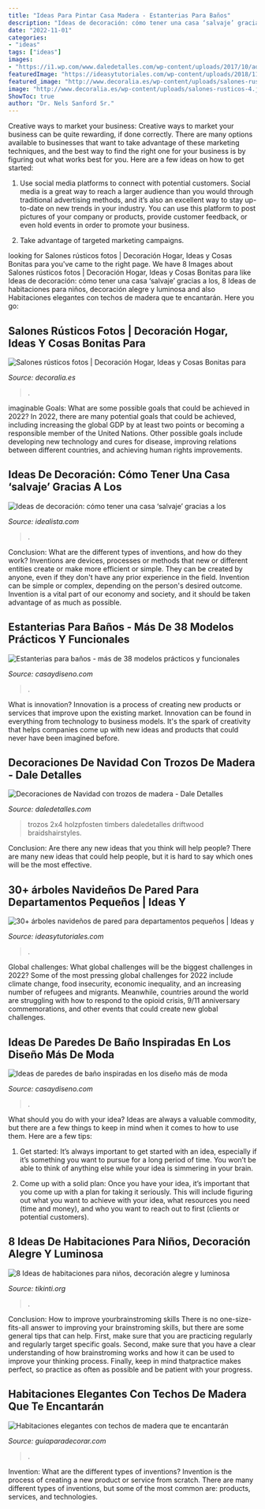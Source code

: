 ```yaml
---
title: "Ideas Para Pintar Casa Madera - Estanterias Para Baños"
description: "Ideas de decoración: cómo tener una casa ‘salvaje’ gracias a los"
date: "2022-11-01"
categories:
- "ideas"
tags: ["ideas"]
images:
- "https://i1.wp.com/www.daledetalles.com/wp-content/uploads/2017/10/adornos-de-navidad-con-trozos-de-madera7.jpg?resize=564%2C752"
featuredImage: "https://ideasytutoriales.com/wp-content/uploads/2018/11/Arbol-de-Navidad-para-Pared-09.jpg"
featured_image: "http://www.decoralia.es/wp-content/uploads/salones-rusticos-4.jpg"
image: "http://www.decoralia.es/wp-content/uploads/salones-rusticos-4.jpg"
ShowToc: true
author: "Dr. Nels Sanford Sr."
---
```



Creative ways to market your business:
Creative ways to market your business can be quite rewarding, if done correctly. There are many options available to businesses that want to take advantage of these marketing techniques, and the best way to find the right one for your business is by figuring out what works best for you. Here are a few ideas on how to get started: 
1. Use social media platforms to connect with potential customers. Social media is a great way to reach a larger audience than you would through traditional advertising methods, and it’s also an excellent way to stay up-to-date on new trends in your industry. You can use this platform to post pictures of your company or products, provide customer feedback, or even hold events in order to promote your business. 

2. Take advantage of targeted marketing campaigns.

	

		
looking for Salones rústicos fotos | Decoración Hogar, Ideas y Cosas Bonitas para you've came to the right page. We have 8 Images about Salones rústicos fotos | Decoración Hogar, Ideas y Cosas Bonitas para like Ideas de decoración: cómo tener una casa ‘salvaje’ gracias a los, 8 Ideas de habitaciones para niños, decoración alegre y luminosa and also Habitaciones elegantes con techos de madera que te encantarán. Here you go:
		
    
## Salones Rústicos Fotos | Decoración Hogar, Ideas Y Cosas Bonitas Para

<img loading=lazy src="http://www.decoralia.es/wp-content/uploads/salones-rusticos-4.jpg" onerror="this.onerror=null;this.src='https://tse2.mm.bing.net/th?id=OIP.hs0xbZxc6A_ayrtcfQ320QHaLH&amp;pid=15.1';" alt="Salones rústicos fotos | Decoración Hogar, Ideas y Cosas Bonitas para">

_Source: decoralia.es_

>. 

	

imaginable Goals: What are some possible goals that could be achieved in 2022?
In 2022, there are many potential goals that could be achieved, including increasing the global GDP by at least two points or becoming a responsible member of the United Nations. Other possible goals include developing new technology and cures for disease, improving relations between different countries, and achieving human rights improvements.

    
## Ideas De Decoración: Cómo Tener Una Casa ‘salvaje’ Gracias A Los

<img loading=lazy src="https://st3.idealista.com/news/archivos/2015-12/arboles_secos_04.jpg?sv=H0abTc8j" onerror="this.onerror=null;this.src='https://tse1.mm.bing.net/th?id=OIP.48aQjMJMBjNQm_ED_eIDJwHaJ4&amp;pid=15.1';" alt="Ideas de decoración: cómo tener una casa ‘salvaje’ gracias a los">

_Source: idealista.com_

>. 

	

Conclusion: What are the different types of inventions, and how do they work?
Inventions are devices, processes or methods that new or different entities create or make more efficient or simple. They can be created by anyone, even if they don't have any prior experience in the field. Invention can be simple or complex, depending on the person's desired outcome. Invention is a vital part of our economy and society, and it should be taken advantage of as much as possible.

    
## Estanterias Para Baños - Más De 38 Modelos Prácticos Y Funcionales

<img loading=lazy src="https://casaydiseno.com/wp-content/uploads/2015/11/original-estante-madera-natural.jpg" onerror="this.onerror=null;this.src='https://tse1.mm.bing.net/th?id=OIP._C-hayJwzQyjEX0vFAhqfwHaJ4&amp;pid=15.1';" alt="Estanterias para baños - más de 38 modelos prácticos y funcionales">

_Source: casaydiseno.com_

>. 

	

What is innovation?
Innovation is a process of creating new products or services that improve upon the existing market. Innovation can be found in everything from technology to business models. It's the spark of creativity that helps companies come up with new ideas and products that could never have been imagined before.

    
## Decoraciones De Navidad Con Trozos De Madera - Dale Detalles

<img loading=lazy src="https://i1.wp.com/www.daledetalles.com/wp-content/uploads/2017/10/adornos-de-navidad-con-trozos-de-madera7.jpg?resize=564%2C752" onerror="this.onerror=null;this.src='https://tse1.mm.bing.net/th?id=OIP.tQ57UZvE06x4IaVxVijKTQHaJ4&amp;pid=15.1';" alt="Decoraciones de Navidad con trozos de madera - Dale Detalles">

_Source: daledetalles.com_

>trozos 2x4 holzpfosten timbers daledetalles driftwood braidshairstyles. 

	

Conclusion: Are there any new ideas that you think will help people?
There are many new ideas that could help people, but it is hard to say which ones will be the most effective.

    
## 30+ árboles Navideños De Pared Para Departamentos Pequeños | Ideas Y

<img loading=lazy src="https://ideasytutoriales.com/wp-content/uploads/2018/11/Arbol-de-Navidad-para-Pared-09.jpg" onerror="this.onerror=null;this.src='https://tse1.mm.bing.net/th?id=OIP.CRhI8CU9oSxAcWaNfZOP7gHaJ4&amp;pid=15.1';" alt="30+ árboles navideños de pared para departamentos pequeños | Ideas y">

_Source: ideasytutoriales.com_

>. 

	

Global challenges: What global challenges will be the biggest challenges in 2022?
Some of the most pressing global challenges for 2022 include climate change, food insecurity, economic inequality, and an increasing number of refugees and migrants. Meanwhile, countries around the world are struggling with how to respond to the opioid crisis, 9/11 anniversary commemorations, and other events that could create new global challenges.

    
## Ideas De Paredes De Baño Inspiradas En Los Diseño Más De Moda

<img loading=lazy src="https://casaydiseno.com/wp-content/uploads/2020/04/paredes-de-bano-pequeno-ideas.jpg" onerror="this.onerror=null;this.src='https://tse1.mm.bing.net/th?id=OIP.vHzouoADOKV19OFWTDQkLgHaJ3&amp;pid=15.1';" alt="Ideas de paredes de baño inspiradas en los diseño más de moda">

_Source: casaydiseno.com_

>. 

	

What should you do with your idea?
Ideas are always a valuable commodity, but there are a few things to keep in mind when it comes to how to use them. Here are a few tips: 
1. Get started: It’s always important to get started with an idea, especially if it’s something you want to pursue for a long period of time. You won’t be able to think of anything else while your idea is simmering in your brain.

2. Come up with a solid plan: Once you have your idea, it’s important that you come up with a plan for taking it seriously. This will include figuring out what you want to achieve with your idea, what resources you need (time and money), and who you want to reach out to first (clients or potential customers). 


    
## 8 Ideas De Habitaciones Para Niños, Decoración Alegre Y Luminosa

<img loading=lazy src="https://tikinti.org/wp-content/uploads/2014/08/habitaciones-de-niños-tikinti-1-684x1024.jpg" onerror="this.onerror=null;this.src='https://tse3.mm.bing.net/th?id=OIP.w75_kvrwJxNDEcxQIXYe_wHaLF&amp;pid=15.1';" alt="8 Ideas de habitaciones para niños, decoración alegre y luminosa">

_Source: tikinti.org_

>. 

	

Conclusion: How to improve yourbrainstroming skills
There is no one-size-fits-all answer to improving your brainstroming skills, but there are some general tips that can help. First, make sure that you are practicing regularly and regularly target specific goals. Second, make sure that you have a clear understanding of how brainstroming works and how it can be used to improve your thinking process. Finally, keep in mind thatpractice makes perfect, so practice as often as possible and be patient with your progress.

    
## Habitaciones Elegantes Con Techos De Madera Que Te Encantarán

<img loading=lazy src="https://www.guiaparadecorar.com/wp-content/uploads/2018/08/Habitaciones-elegantes-con-techos-de-madera7.jpg" onerror="this.onerror=null;this.src='https://tse4.mm.bing.net/th?id=OIP.RRN3XGtnPCsm-1I-hrKmJwHaKh&amp;pid=15.1';" alt="Habitaciones elegantes con techos de madera que te encantarán">

_Source: guiaparadecorar.com_

>. 

	

Invention: What are the different types of inventions?
Invention is the process of creating a new product or service from scratch. There are many different types of inventions, but some of the most common are: products, services, and technologies.

